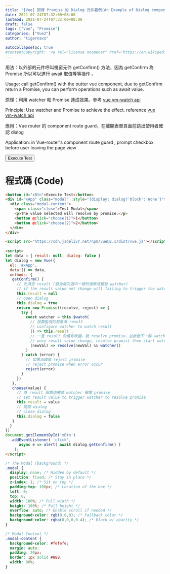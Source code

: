```yaml
---
title: "[Vue] 回傳 Promise 的 Dialog 元件範例(An Example of Dialog component that returns Promise)"
date: 2021-07-24T07:32:00+08:00
lastmod: 2021-07-24T07:32:00+08:00
draft: false
tags: ["Vue", "Promise"]
categories: ["Vue2"]
author: "tigernaxo"

autoCollapseToc: true
#contentCopyright: '<a rel="license noopener" href="https://en.wikipedia.org/wiki/Wikipedia:Text_of_Creative_Commons_Attribution-ShareAlike_3.0_Unported_License" target="_blank">Creative Commons Attribution-ShareAlike License</a>'
---
```


用法：以外部的元件呼叫視窗元件 getConfirm() 方法，因為 getConfirm 為 Promise 所以可以進行 await 取值等等操作 。

Usage: call getConfirm() with the outter vue component, due to getConfirm return a Promise, you can perform operations such as await value.

原理：利用 watcher 和 Promise 達成效果。參考 [vue vm-watch api](https://vuejs.org/v2/api/#vm-watch)

Principle: Use watcher and Promise to achieve the effect. reference [vue vm-watch api](https://vuejs.org/v2/api/#vm-watch)

應用：Vue router 的 component route guard，在離開表單頁面前跳出使用者確認 dialog

Application: in Vue-router's component route guard , prompt checkbox before user leaving the page view

<button id="xBtn">Execute Test</button>

# 程式碼 (Code)

```html
<button id="xBtn">Execute Test</button>
<div id="xApp" class="modal" :style="{display: dialog?'block':'none'}">
  <div class="modal-content">
    <span class="close">Test Modal</span>
    <p>The value selected will resolve by promise.</p>
    <button @click="choose(1)">1</button>
    <button @click="choose(2)">2</button>
  </div>
</div>
```

```html
<script src="https://cdn.jsdelivr.net/npm/vue@2.x/dist/vue.js"></script>
 
<script>
let data = { result: null, dialog: false }
let dialog = new Vue({
  el: '#xApp',
  data:() => data,
  methods: {
   getConfirm() {
     // 先清空 result (避免兩次選中一樣的值無法觸發 watcher)
     // if the result value not change will failing to trigger the watcher, so set result to null first
     this.result = null 
     // open dialog
     this.dialog = true 
     return new Promise((resolve, reject) => {
       try {
         const watcher = this.$watch(
           // 設置監視的對象為 result
           // configure watcher to watch result
           () => this.result ,
           // 一旦 result 的值有改變，就 resolve promise，並啟動下一輪 watcher 
           // once result value change, resolve promist then start watcher again
           (newVal) => resolve(newVal) && watcher()
         )
       } catch (error) {
         // 如果出錯就 reject promise
         // reject promise when error occur
         reject(error)
       }
     })
   },
   choose(value) {
     // 為 result 設置值觸發 watcher 解開 promise
     // set result value to trigger watcher to resolve promise
     this.result = value 
     // 關閉 dialog
     // close dialog
     this.dialog = false
   }
  }
})
document.getElementById('xBtn')
  .addEventListener( 'click', 
      async e => alert( await dialog.getConfirm() )
    );
</script>
```

```css
/* The Modal (background) */
.modal {
  display: none; /* Hidden by default */
  position: fixed; /* Stay in place */
  z-index: 1; /* Sit on top */
  padding-top: 100px; /* Location of the box */
  left: 0;
  top: 0;
  width: 100%; /* Full width */
  height: 100%; /* Full height */
  overflow: auto; /* Enable scroll if needed */
  background-color: rgb(0,0,0); /* Fallback color */
  background-color: rgba(0,0,0,0.4); /* Black w/ opacity */
}

/* Modal Content */
.modal-content {
  background-color: #fefefe;
  margin: auto;
  padding: 20px;
  border: 1px solid #888;
  width: 80%;
}
```

<style>
/* The Modal (background) */
.modal {
  display: none; /* Hidden by default */
  position: fixed; /* Stay in place */
  z-index: 1; /* Sit on top */
  padding-top: 100px; /* Location of the box */
  left: 0;
  top: 0;
  width: 100%; /* Full width */
  height: 100%; /* Full height */
  overflow: auto; /* Enable scroll if needed */
  background-color: rgb(0,0,0); /* Fallback color */
  background-color: rgba(0,0,0,0.4); /* Black w/ opacity */
}

/* Modal Content */
.modal-content {
  background-color: #fefefe;
  margin: auto;
  padding: 20px;
  border: 1px solid #888;
  width: 80%;
}
</style>


<div id="xApp" class="modal" :style="{display: dialog?'block':'none'}">
  <div class="modal-content">
    <span class="close">Test Modal</span>
    <p>The value selected will resolve by promise.</p>
    <button @click="choose(1)">1</button>
    <button @click="choose(2)">2</button>
  </div>
</div>

<script src="https://cdn.jsdelivr.net/npm/vue@2.x/dist/vue.js"></script>

<script>
let data = { result: null, dialog: false }
let dialog = new Vue({
  el: '#xApp',
  data:() => data,
  methods: {
   getConfirm() {
     // 先清空 result (避免兩次選中一樣的值無法觸發 watcher)
     this.result = null 
     // 打開 dialog
     this.dialog = true 
     // 回傳 Promise
     return new Promise((resolve, reject) => {
       try {
         const watcher = this.$watch(
           // 設置監視的對象為 result
           () => this.result ,
           // 一旦 result 的值有改變，就 resolve promise，並啟動下一輪 watcher 
           (newVal) => resolve(newVal) && watcher()
         )
       } catch (error) {
         // 如果出錯就 reject promise
         reject(error)
       }
     })
   },
   choose(value) {
     // 為 result 設置值觸發 watcher 解開 promise
     this.result = value 
     // 關閉 dialog
     this.dialog = false
   }
  }
})
document.getElementById('xBtn')
  .addEventListener( 'click', 
      async e => alert( await dialog.getConfirm() )
    );
</script>
